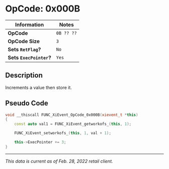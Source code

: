 # OpCode: 0x000B

| Information               | Notes |
|---                        |---    |
| **OpCode**                | `0B ?? ??` |
| **OpCode Size**           | `3`   |
| **Sets `RetFlag`?**       | `No`  |
| **Sets `ExecPointer`?**   | `Yes` |

## Description

Increments a value then store it.

## Pseudo Code

```cpp
void __thiscall FUNC_XiEvent_OpCode_0x000B(xievent_t *this)
{
    const auto val1 = FUNC_XiEvent_getworkofs_(this, 1);

    FUNC_XiEvent_setworkofs_(this, 1, val + 1);

    this->ExecPointer += 3;
}
```

---

_This data is current as of Feb. 28, 2022 retail client._